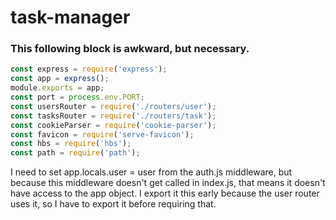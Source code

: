 # task-manager
### This following block is awkward, but necessary.
```javascript
const express = require('express');
const app = express();
module.exports = app;
const port = process.env.PORT;
const usersRouter = require('./routers/user');
const tasksRouter = require('./routers/task');
const cookieParser = require('cookie-parser');
const favicon = require('serve-favicon');
const hbs = require('hbs');
const path = require('path');
```

I need to set app.locals.user = user from the auth.js middleware, but because this middleware doesn't get called in index.js,
that means it doesn't have access to the app object. I export it this early because the user router uses it, so
I have to export it before requiring that.
